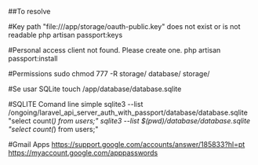 ##To resolve 

#Key path "file:///app/storage/oauth-public.key" does not exist or is not readable
php artisan passport:keys

#Personal access client not found. Please create one.
php artisan passport:install

#Permissions
sudo chmod 777 -R storage/ database/ storage/

#Se usar SQLite
touch /app/database/database.sqlite

#SQLITE Comand line simple
sqlite3 --list /ongoing/laravel_api_server_auth_with_passport/database/database.sqlite "select count(*) from users;"
sqlite3 --list $(pwd)/database/database.sqlite "select count(*) from users;"

#Gmail Apps
https://support.google.com/accounts/answer/185833?hl=pt
https://myaccount.google.com/apppasswords
